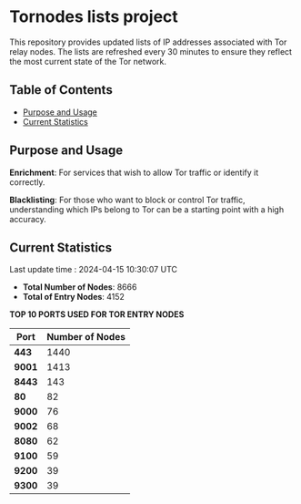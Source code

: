 # Tornodes lists project

This repository provides updated lists of IP addresses associated with Tor relay nodes. The lists are refreshed every 30 minutes to ensure they reflect the most current state of the Tor network.

## Table of Contents

- [Purpose and Usage](#purpose-and-usage)
- [Current Statistics](#current-statistics)


## Purpose and Usage

**Enrichment**: For services that wish to allow Tor traffic or identify it correctly.

**Blacklisting**: For those who want to block or control Tor traffic, understanding which IPs belong to Tor can be a starting point with a high accuracy.

## Current Statistics

Last update time : 2024-04-15 10:30:07 UTC

- **Total Number of Nodes**: 8666
- **Total of Entry Nodes**: 4152

**TOP 10 PORTS USED FOR TOR ENTRY NODES**

| **Port** | **Number of Nodes** |
|------|-----------------|
| **443**   | 1440  |
| **9001**   | 1413  |
| **8443**   | 143  |
| **80**   | 82  |
| **9000**   | 76  |
| **9002**   | 68  |
| **8080**   | 62  |
| **9100**   | 59  |
| **9200**   | 39  |
| **9300**   | 39  |

